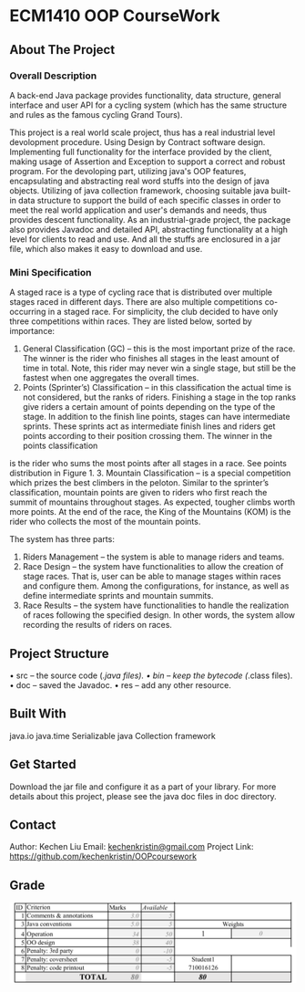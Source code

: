 # ECM1410 OOP CourseWork

## About The Project

### Overall Description
A back-end Java package provides functionality, data structure, general interface and user API for a cycling system (which has the same structure and rules as the famous cycling Grand Tours).

This project is a real world scale project, thus has a real industrial level devolopment procedure.
Using Design by Contract software design. 
Implementing full functionality for the interface provided by the client, making usage of Assertion and Exception to support a correct and robust program.
For the devoloping part, utilizing java's OOP features, encapsulating and abstracting real word stuffs into the design of java objects. Utilizing of java collection framework, choosing suitable java built-in data structure to support the build of each specific classes in order to meet the real world application and user's demands and needs, thus provides descent functionality.
As an industrial-grade project, the package also provides Javadoc and detailed API, abstracting functionality at a high level for clients to read and use. And all the stuffs are enclosured in a jar file, which also makes it easy to download and use.

### Mini Specification
A staged race is a type of cycling race that is distributed over multiple stages raced in different days. There
are also multiple competitions co-occurring in a staged race. For simplicity, the club decided to have only three
competitions within races. They are listed below, sorted by importance:
1. General Classification (GC) – this is the most important prize of the race. The winner is the rider who
finishes all stages in the least amount of time in total. Note, this rider may never win a single stage, but still be
the fastest when one aggregates the overall times.
2. Points (Sprinter’s) Classification – in this classification the actual time is not considered, but the ranks of
riders. Finishing a stage in the top ranks give riders a certain amount of points depending on the type of the
stage. In addition to the finish line points, stages can have intermediate sprints. These sprints act as intermediate
finish lines and riders get points according to their position crossing them. The winner in the points classification

is the rider who sums the most points after all stages in a race. See points distribution in Figure 1.
3. Mountain Classification – is a special competition which prizes the best climbers in the peloton. Similar
to the sprinter’s classification, mountain points are given to riders who first reach the summit of mountains
throughout stages. As expected, tougher climbs worth more points. At the end of the race, the King of the
Mountains (KOM) is the rider who collects the most of the mountain points. 

The system has three parts:
1. Riders Management – the system is able to manage riders and teams.
2. Race Design – the system have functionalities to allow the creation of stage races. That is, user can
be able to manage stages within races and configure them. Among the configurations, for instance, as well as define intermediate sprints and mountain summits.
3. Race Results – the system have functionalities to handle the realization of races following the specified design. In other words, the system allow recording the results of riders on races.

## Project Structure
• src – the source code (*.java files).
• bin – keep the bytecode (*.class files).
• doc – saved the Javadoc.
• res – add any other resource.

## Built With
java.io 
java.time 
Serializable
java Collection framework

## Get Started
Download the jar file and configure it as a part of your library.
For more details about this project, please see the java doc files in doc directory.


## Contact 
Author: Kechen Liu
Email: kechenkristin@gmail.com
Project Link: https://github.com/kechenkristin/OOPcoursework

## Grade
![avatar](https://github.com/kechenkristin/imagesGitHub/blob/main/projects/oop_result.png)

